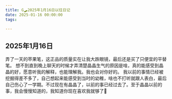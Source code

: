 ```yaml
---
title: G🛹2025年1月16日以往日记
date: 2025-01-16 00:00:00
tags:

---
```


## 2025年1月16日
弄了一天的苹果笔，这正品的质量实在让我大跌眼镜，最后还是买了只便宜的平替笔。
想不到直到晚上聊天的时候才弄清楚晶晶生气的原因是啥，真的能感受到晶晶的好，愿意听我的解释，也能理解我。我也会对你好的。
我以前的事情已经被挖掘得差不多了，自己想起来能感受到当时的幼稚，啥也不打听就跟人表白，最后自己伤心了一学期。不过现在有晶晶了，以前的事已经过去了。至于晶晶以前的事，我会慢慢知道的，我知道你现在喜欢我就够了🥰